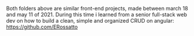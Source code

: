 Both folders above are similar front-end projects, made between march 18 and may 11 of 2021. During this time i learned from a senior full-stack web dev on how to build a clean, simple and organized CRUD on angular: https://github.com/ERossatto